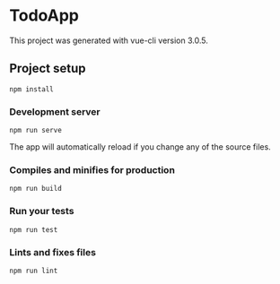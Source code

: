 # TodoApp

This project was generated with vue-cli version 3.0.5.

## Project setup
```
npm install
```

### Development server
```
npm run serve
```
The app will automatically reload if you change any of the source files.

### Compiles and minifies for production
```
npm run build
```

### Run your tests
```
npm run test
```

### Lints and fixes files
```
npm run lint
```
